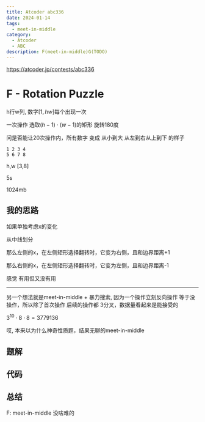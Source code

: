 ```yaml
---
title: Atcoder abc336
date: 2024-01-14
tags:
  - meet-in-middle
category:
  - Atcoder
  - ABC
description: F(meet-in-middle)G(TODO)
---
```


<https://atcoder.jp/contests/abc336>

# F - Rotation Puzzle

h行w列, 数字$[1,hw]$每个出现一次

一次操作 选取$(h-1)\cdot(w-1)$的矩形 旋转180度

问是否能让20次操作内，所有数字 变成 从小到大 从左到右从上到下 的样子

```
1 2 3 4
5 6 7 8
```

h,w [3,8]

5s

1024mb

## 我的思路

如果单独考虑x的变化

从中线划分

那么左侧的x，在左侧矩形选择翻转时，它变为右侧，且和边界距离+1

那么右侧的x，在左侧矩形选择翻转时，它变为左侧，且和边界距离-1

感觉 有用但又没有用

---

另一个想法就是meet-in-middle + 暴力搜索, 因为一个操作立刻反向操作 等于没操作，所以除了首次操作 后续的操作都 3分叉，数据量看起来是能接受的

$3^{10}\cdot 8\cdot 8=3779136$

哎, 本来以为什么神奇性质题，结果无聊的meet-in-middle

<!--more-->










<!--more-->

## 题解

## 代码

## 总结

F: meet-in-middle 没啥难的